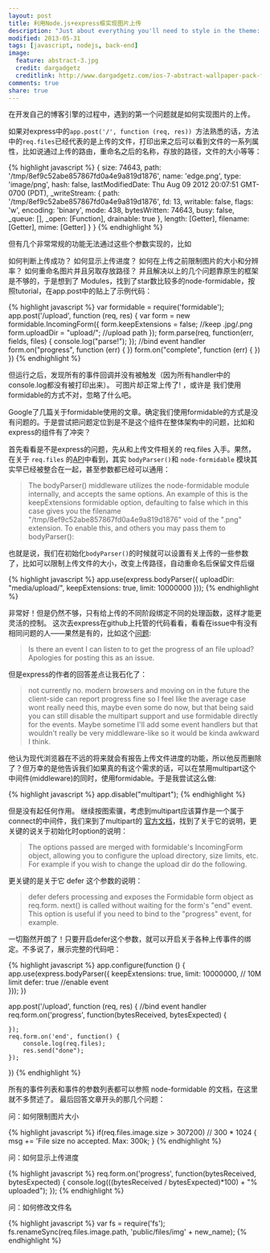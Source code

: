 ```yaml
---
layout: post
title: 利用Node.js+express框实现图片上传
description: "Just about everything you'll need to style in the theme: headings, paragraphs, blockquotes, tables, code blocks, and more."
modified: 2013-05-31
tags: [javascript, nodejs, back-end]
image:
  feature: abstract-3.jpg
  credit: dargadgetz
  creditlink: http://www.dargadgetz.com/ios-7-abstract-wallpaper-pack-for-iphone-5-and-ipod-touch-retina/
comments: true
share: true
---
```




在开发自己的博客引擎的过程中，遇到的第一个问题就是如何实现图片的上传。

如果对express中的`app.post('/', function (req, res))
`方法熟悉的话，方法中的`req.files`已经代表的是上传的文件，打印出来之后可以看到文件的一系列属性，比如说通过上传的路由，重命名之后的名称，存放的路径，文件的大小等等：

{% highlight javascript %}
{ 
    size: 74643,
    path: '/tmp/8ef9c52abe857867fd0a4e9a819d1876',
    name: 'edge.png',
    type: 'image/png',
    hash: false,
    lastModifiedDate: Thu Aug 09 2012 20:07:51 GMT-0700 (PDT),
    _writeStream: 
    { 
        path: '/tmp/8ef9c52abe857867fd0a4e9a819d1876',
        fd: 13,
        writable: false,
        flags: 'w',
        encoding: 'binary',
        mode: 438,
        bytesWritten: 74643,
        busy: false,
        _queue: [],
        _open: [Function],
        drainable: true },
        length: [Getter],
        filename: [Getter],
        mime: [Getter]
    }
}
{% endhighlight %}

但有几个非常常规的功能无法通过这些个参数实现的，比如

如何判断上传成功？
如何显示上传进度？
如何在上传之前限制图片的大小和分辨率？
如何重命名图片并且另取存放路径？
并且解决以上的几个问题靠原生的框架是不够的，于是想到了 Modules，找到了star数比较多的node-formidable，按照tutorial，在app.post中的贴上了示例代码：

{% highlight javascript %}
var formidable = require('formidable');
app.post('/upload', function (req, res) {
    var form = new formidable.IncomingForm({
        form.keepExtensions = false; //keep .jpg/.png
        form.uploadDir = "upload/"; //upload path
    });
    form.parse(req, function(err, fields, files) {
        console.log("parse!");
    });
    //bind event handler
    form.on("progress", function (err) {
    })
    form.on("complete", function (err) {
    })  
})
{% endhighlight %}

但运行之后，发现所有的事件回调并没有被触发（因为所有handler中的 console.log都没有被打印出来）。 可图片却正常上传了! ，或许是 我们使用formidable的方式不对，忽略了什么吧。

Google了几篇关于formidable使用的文章。确定我们使用formidable的方式是没有问题的。于是尝试把问题定位到是不是这个组件在整体架构中的问题，比如和express的组件有了冲突？

首先看看是不是express的问题，先从和上传文件相关的 req.files 入手。果然，在关于 `req.files` 的[API](http://expressjs.com/api.html#req.files)中看到，其实 `bodyParser()`和 `node-formidable` 模块其实早已经被整合在一起，甚至参数都已经可以通用：

>The bodyParser() middleware utilizes the node-formidable module internally, and accepts the same options. An example of this is the keepExtensions formidable option, defaulting to false which in this case gives you the filename "/tmp/8ef9c52abe857867fd0a4e9a819d1876" void of the ".png" extension. To enable this, and others you may pass them to bodyParser():


也就是说，我们在初始化`bodyParser()`的时候就可以设置有关上传的一些参数了，比如可以限制上传文件的大小，改变上传路径，自动重命名后保留文件后缀

{% highlight javascript %}
app.use(express.bodyParser({
        uploadDir: "media/upload/",
        keepExtensions: true,
        limit: 10000000
})); 
{% endhighlight %}

非常好！但是仍然不够，只有给上传的不同阶段绑定不同的处理函数，这样才能更灵活的控制。
这次去express在github上托管的代码看看，看看在issue中有没有相同问题的人——果然是有的，比如这个[问题](https://github.com/visionmedia/express/issues/1015):

>Is there an event I can listen to to get the progress of an file upload? Apologies for posting this as an issue.

但是express的作者的回答差点让我石化了：

>not currently no. modern browsers and moving on in the future the client-side can report progress fine so I feel like the average case wont really need this, maybe even some do now, but that being said you can still disable the multipart support and use formidable directly for the events. Maybe sometime I'll add some event handlers but that wouldn't really be very middleware-like so it would be kinda awkward I think.

他认为现代浏览器在不远的将来就会有报告上传文件进度的功能，所以他反而删除了？但万幸的是他告诉我们如果真的有这个需求的话，可以在禁用multipart这个中间件(middleware)的同时，使用formidable。于是我尝试这么做:

{% highlight javascript %}
app.disable("multipart");
{% endhighlight %}

但是没有起任何作用。
继续按图索骥，考虑到multipart应该算作是一个属于connect的中间件，我们来到了multipart的 [官方文档](http://www.senchalabs.org/connect/multipart.html)，找到了关于它的说明，更关键的说关于初始化时option的说明：

>The options passed are merged with formidable's IncomingForm object, allowing you to configure the upload directory, size limits, etc. For example if you wish to change the upload dir do the following.

更关键的是关于它 defer 这个参数的说明：

>defer defers processing and exposes the Formidable form object as req.form. next() is called without waiting for the form's "end" event. This option is useful if you need to bind to the "progress" event, for example.

一切豁然开朗了！只要开启defer这个参数，就可以开启关于各种上传事件的绑定。不多说了，展示完整的代码吧：

{% highlight javascript %}
app.configure(function () {
    app.use(express.bodyParser({
          keepExtensions: true,
          limit: 10000000, // 10M limit
          defer: true  //enable event            
    }));
})

app.post('/upload', function (req, res) {
    //bind event handler
    req.form.on('progress', function(bytesReceived, bytesExpected) {

    });
    req.form.on('end', function() {
        console.log(req.files);
        res.send("done");
    });
})
{% endhighlight %}

所有的事件列表和事件的参数列表都可以参照 node-formidable 的文档，在这里就不多赘述了。
最后回答文章开头的那几个问题：

问：如何限制图片大小

{% highlight javascript %}
if(req.files.image.size > 307200) // 300 * 1024
{
    msg += 'File size no accepted. Max: 300k;
}
{% endhighlight %}

问：如何显示上传进度

{% highlight javascript %}
req.form.on('progress', function(bytesReceived, bytesExpected) {
    console.log(((bytesReceived / bytesExpected)*100) + "% uploaded");
});
{% endhighlight %}

问：如何修改文件名

{% highlight javascript %}
var fs = require('fs');
fs.renameSync(req.files.image.path, 'public/files/img' + new_name);
{% endhighlight %}